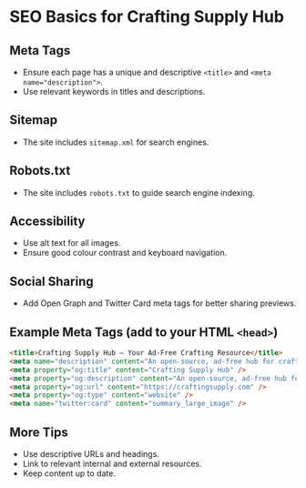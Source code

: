 # SEO Basics for Crafting Supply Hub

## Meta Tags

- Ensure each page has a unique and descriptive `<title>` and `<meta name="description">`.
- Use relevant keywords in titles and descriptions.

## Sitemap

- The site includes `sitemap.xml` for search engines.

## Robots.txt

- The site includes `robots.txt` to guide search engine indexing.

## Accessibility

- Use alt text for all images.
- Ensure good colour contrast and keyboard navigation.

## Social Sharing

- Add Open Graph and Twitter Card meta tags for better sharing previews.

## Example Meta Tags (add to your HTML `<head>`)

```html
<title>Crafting Supply Hub – Your Ad-Free Crafting Resource</title>
<meta name="description" content="An open-source, ad-free hub for crafters to find resources, guides, and inspiration." />
<meta property="og:title" content="Crafting Supply Hub" />
<meta property="og:description" content="An open-source, ad-free hub for crafters." />
<meta property="og:url" content="https://craftingsupply.com" />
<meta property="og:type" content="website" />
<meta name="twitter:card" content="summary_large_image" />
```

## More Tips

- Use descriptive URLs and headings.
- Link to relevant internal and external resources.
- Keep content up to date.
